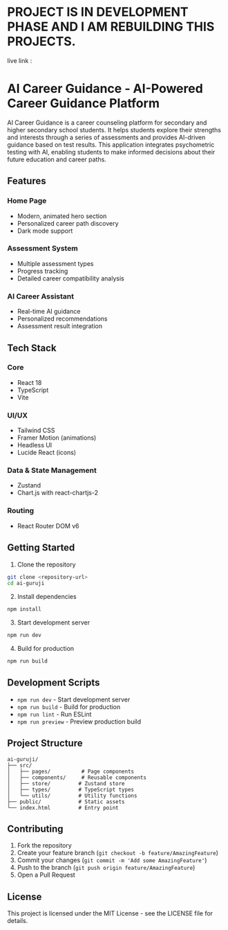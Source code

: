 # PROJECT IS IN DEVELOPMENT PHASE AND I AM REBUILDING THIS PROJECTS.

live link :



# AI Career Guidance - AI-Powered Career Guidance Platform

AI Career Guidance is a career counseling platform for secondary and higher secondary school students. It helps students explore their strengths and interests through a series of assessments and provides AI-driven guidance based on test results. This application integrates psychometric testing with AI, enabling students to make informed decisions about their future education and career paths.

## Features

### Home Page

- Modern, animated hero section
- Personalized career path discovery
- Dark mode support

### Assessment System

- Multiple assessment types
- Progress tracking
- Detailed career compatibility analysis

### AI Career Assistant

- Real-time AI guidance
- Personalized recommendations
- Assessment result integration

## Tech Stack

### Core
- React 18
- TypeScript
- Vite

### UI/UX
- Tailwind CSS
- Framer Motion (animations)
- Headless UI
- Lucide React (icons)

### Data & State Management
- Zustand
- Chart.js with react-chartjs-2

### Routing
- React Router DOM v6

## Getting Started

1. Clone the repository
```bash
git clone <repository-url>
cd ai-guruji
```

2. Install dependencies
```bash
npm install
```

3. Start development server
```bash
npm run dev
```

4. Build for production
```bash
npm run build
```

## Development Scripts

- `npm run dev` - Start development server
- `npm run build` - Build for production
- `npm run lint` - Run ESLint
- `npm run preview` - Preview production build

## Project Structure

```
ai-guruji/
├── src/
│   ├── pages/          # Page components
│   ├── components/     # Reusable components
│   ├── store/         # Zustand store
│   ├── types/         # TypeScript types
│   └── utils/         # Utility functions
├── public/            # Static assets
└── index.html         # Entry point
```

## Contributing

1. Fork the repository
2. Create your feature branch (`git checkout -b feature/AmazingFeature`)
3. Commit your changes (`git commit -m 'Add some AmazingFeature'`)
4. Push to the branch (`git push origin feature/AmazingFeature`)
5. Open a Pull Request

## License

This project is licensed under the MIT License - see the LICENSE file for details.
```

